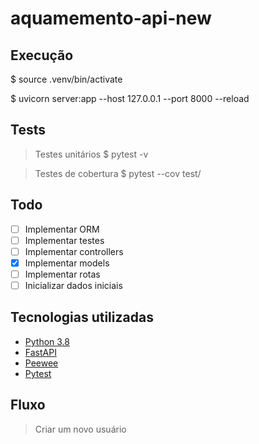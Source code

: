 # aquamemento-api-new

## Execução
$ source .venv/bin/activate

$ uvicorn server:app --host 127.0.0.1 --port 8000 --reload

## Tests
> Testes unitários
$ pytest -v

> Testes de cobertura
$ pytest --cov test/

## Todo
- [ ] Implementar ORM
- [ ] Implementar testes
- [ ] Implementar controllers
- [x] Implementar models
- [ ] Implementar rotas
- [ ] Inicializar dados iniciais 

## Tecnologias utilizadas

- [Python 3.8](https://www.python.org/)
- [FastAPI](https://fastapi.tiangolo.com/)
- [Peewee](http://docs.peewee-orm.com/en/latest/)
- [Pytest](https://docs.pytest.org/en/stable/)

## Fluxo

> Criar um novo usuário

